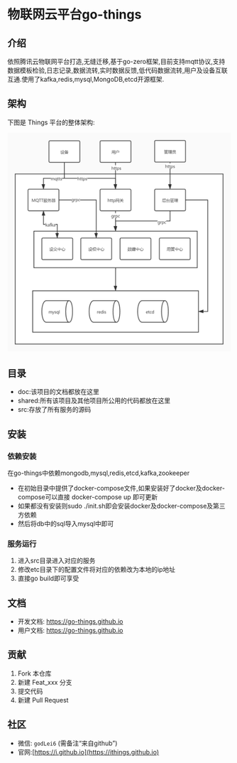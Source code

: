 # 物联网云平台go-things

## 介绍

依照腾讯云物联网平台打造,无缝迁移,基于go-zero框架,目前支持mqtt协议,支持数据模板检验,日志记录,数据流转,实时数据反馈,低代码数据流转,用户及设备互联互通.使用了kafka,redis,mysql,MongoDB,etcd开源框架.


## 架构
下图是 Things 平台的整体架构:

<img src="./doc/assets/架构图.jpg">

## 目录

- doc:该项目的文档都放在这里
- shared:所有该项目及其他项目所公用的代码都放在这里
- src:存放了所有服务的源码

## 安装
### 依赖安装
在go-things中依赖mongodb,mysql,redis,etcd,kafka,zookeeper
* 在初始目录中提供了docker-compose文件,如果安装好了docker及docker-compose可以直接
docker-compose up 即可更新
* 如果都没有安装则sudo ./init.sh即会安装docker及docker-compose及第三方依赖
* 然后将db中的sql导入mysql中即可

### 服务运行
1. 进入src目录进入对应的服务
2. 修改etc目录下的配置文件将对应的依赖改为本地的ip地址
3. 直接go build即可享受

## 文档

- 开发文档: https://go-things.github.io
- 用户文档: https://go-things.github.io


## 贡献

1.  Fork 本仓库
2.  新建 Feat_xxx 分支
3.  提交代码
4.  新建 Pull Request

## 社区
- 微信: `godLei6` (需备注“来自github”)
- 官网:[https://i.github.io](https://ithings.github.io)
